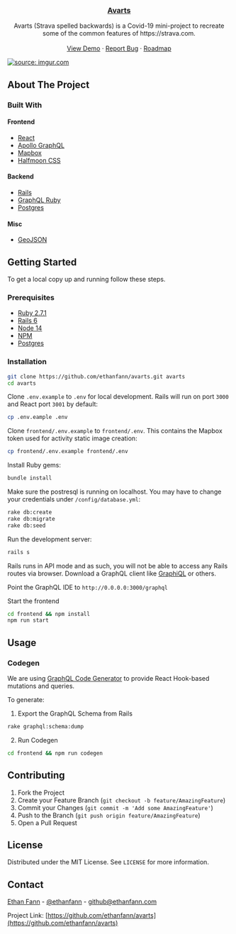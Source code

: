 <!-- PROJECT LOGO -->
<br />
<p align="center">
  <a href="https://github.com/ethanfann/avarts">
  </a>

  <h3 align="center">	<a href="https://avarts.ethanfann.com">Avarts</a>
</h3>


  <p align="center">
		Avarts (Strava spelled backwards) is a Covid-19 mini-project to recreate some of the common features of https://strava.com.
    <br />
    <br />
    <a href="https://youtu.be/LmrOFXKklL4">View Demo</a>
    ·
    <a href="https://github.com/ethanfann/avarts/issues">Report Bug</a>
    ·
    <a href="https://trello.com/b/spuSqAyQ">Roadmap</a>
  </p>
</p>

<!-- ABOUT THE PROJECT -->


<a href="https://imgur.com/bP3Xszb"><img src="https://i.imgur.com/bP3Xszb.gif" title="source: imgur.com" /></a>

## About The Project

### Built With

#### Frontend

- [React](https://reactjs.org/)
- [Apollo GraphQL](https://www.apollographql.com/)
- [Mapbox](https://www.mapbox.com/)
- [Halfmoon CSS](https://www.gethalfmoon.com/docs/introduction/)

#### Backend

- [Rails](https://expressjs.com/)
- [GraphQL Ruby](https://graphql-ruby.org/)
- [Postgres](https://www.postgresql.org/)

#### Misc

- [GeoJSON](https://geojson.org/)

<!-- GETTING STARTED -->

## Getting Started

To get a local copy up and running follow these steps.

### Prerequisites

- [Ruby 2.7.1](https://www.ruby-lang.org/en/)
- [Rails 6](https://rubyonrails.org/)
- [Node 14](https://nodejs.org/en/)
- [NPM](https://www.npmjs.com/)
- [Postgres](https://www.postgresql.org/)

### Installation

```sh
git clone https://github.com/ethanfann/avarts.git avarts
cd avarts
```

Clone `.env.example` to `.env` for local development. Rails will run on port `3000` and React port `3001` by default:

```sh
cp .env.eample .env
```

Clone `frontend/.env.example` to `frontend/.env`. This contains the Mapbox token used for activity static image creation:

```sh
cp frontend/.env.example frontend/.env
```

Install Ruby gems:

```sh
bundle install
```

Make sure the postresql is running on localhost. You may have to change your credentials under `/config/database.yml`:

```sh
rake db:create
rake db:migrate
rake db:seed
```

Run the development server:

```sh
rails s
```

Rails runs in API mode and as such, you will not be able to access any Rails routes via browser. Download a GraphQL client like [GraphiQL](https://github.com/graphql/graphiql) or others.

Point the GraphQL IDE to `http://0.0.0.0:3000/graphql`

Start the frontend

```sh
cd frontend && npm install
npm run start
```

<!-- USAGE EXAMPLES -->

## Usage

### Codegen

We are using [GraphQL Code Generator](https://graphql-code-generator.com/) to provide React Hook-based mutations and queries.

To generate:

 1. Export the GraphQL Schema from Rails

```sh
rake graphql:schema:dump
```

2. Run Codegen

```sh
cd frontend && npm run codegen
```

<!-- CONTRIBUTING -->

## Contributing

1. Fork the Project
2. Create your Feature Branch (`git checkout -b feature/AmazingFeature`)
3. Commit your Changes (`git commit -m 'Add some AmazingFeature'`)
4. Push to the Branch (`git push origin feature/AmazingFeature`)
5. Open a Pull Request

<!-- LICENSE -->

## License

Distributed under the MIT License. See `LICENSE` for more information.

<!-- CONTACT -->

## Contact

[Ethan Fann](https://ethanfann.com) - [@ethanfann](https://twitter.com/ethancord) - github@ethanfann.com

Project Link: [https://github.com/ethanfann/avarts](https://github.com/ethanfann/avarts)
